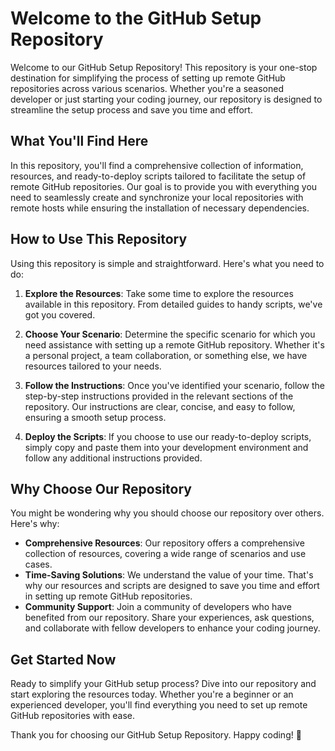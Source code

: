 # Welcome to the GitHub Setup Repository

Welcome to our GitHub Setup Repository! This repository is your one-stop destination for simplifying the process of setting up remote GitHub repositories across various scenarios. Whether you're a seasoned developer or just starting your coding journey, our repository is designed to streamline the setup process and save you time and effort.

## What You'll Find Here

In this repository, you'll find a comprehensive collection of information, resources, and ready-to-deploy scripts tailored to facilitate the setup of remote GitHub repositories. Our goal is to provide you with everything you need to seamlessly create and synchronize your local repositories with remote hosts while ensuring the installation of necessary dependencies.

## How to Use This Repository

Using this repository is simple and straightforward. Here's what you need to do:

1. **Explore the Resources**: Take some time to explore the resources available in this repository. From detailed guides to handy scripts, we've got you covered.

2. **Choose Your Scenario**: Determine the specific scenario for which you need assistance with setting up a remote GitHub repository. Whether it's a personal project, a team collaboration, or something else, we have resources tailored to your needs.

3. **Follow the Instructions**: Once you've identified your scenario, follow the step-by-step instructions provided in the relevant sections of the repository. Our instructions are clear, concise, and easy to follow, ensuring a smooth setup process.

4. **Deploy the Scripts**: If you choose to use our ready-to-deploy scripts, simply copy and paste them into your development environment and follow any additional instructions provided.

## Why Choose Our Repository

You might be wondering why you should choose our repository over others. Here's why:

- **Comprehensive Resources**: Our repository offers a comprehensive collection of resources, covering a wide range of scenarios and use cases.
- **Time-Saving Solutions**: We understand the value of your time. That's why our resources and scripts are designed to save you time and effort in setting up remote GitHub repositories.
- **Community Support**: Join a community of developers who have benefited from our repository. Share your experiences, ask questions, and collaborate with fellow developers to enhance your coding journey.

## Get Started Now

Ready to simplify your GitHub setup process? Dive into our repository and start exploring the resources today. Whether you're a beginner or an experienced developer, you'll find everything you need to set up remote GitHub repositories with ease.

Thank you for choosing our GitHub Setup Repository. Happy coding! 🚀
